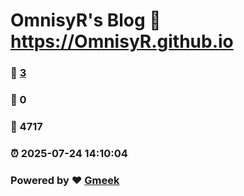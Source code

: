 # OmnisyR's Blog :link: https://OmnisyR.github.io 
### :page_facing_up: [3](https://OmnisyR.github.io/tag.html) 
### :speech_balloon: 0 
### :hibiscus: 4717 
### :alarm_clock: 2025-07-24 14:10:04 
### Powered by :heart: [Gmeek](https://github.com/Meekdai/Gmeek)
